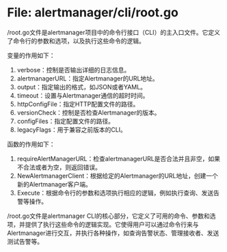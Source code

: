 # File: alertmanager/cli/root.go

/root.go文件是alertmanager项目中的命令行接口（CLI）的主入口文件。它定义了命令行的参数和选项，以及执行这些命令的逻辑。

变量的作用如下：

1. verbose：控制是否输出详细的日志信息。
2. alertmanagerURL：指定Alertmanager的URL地址。
3. output：指定输出的格式，如JSON或者YAML。
4. timeout：设置与Alertmanager通信的超时时间。
5. httpConfigFile：指定HTTP配置文件的路径。
6. versionCheck：控制是否检查Alertmanager的版本。
7. configFiles：指定配置文件的路径。
8. legacyFlags：用于兼容之前版本的CLI。

函数的作用如下：

1. requireAlertManagerURL：检查alertmanagerURL是否合法并且非空，如果不合法或者为空，则返回错误。
2. NewAlertmanagerClient：根据给定的Alertmanager的URL地址，创建一个新的Alertmanager客户端。
3. Execute：根据命令行的参数和选项执行相应的逻辑，例如执行查询、发送告警等操作。

/root.go文件是alertmanager CLI的核心部分，它定义了可用的命令、参数和选项，并提供了执行这些命令的逻辑实现。它使得用户可以通过命令行来与Alertmanager进行交互，并执行各种操作，如查询告警状态、管理接收者、发送测试告警等。

